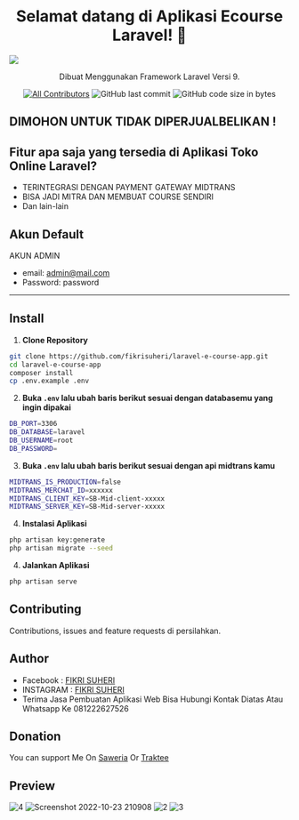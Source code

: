 <h1 align="center">Selamat datang di Aplikasi Ecourse Laravel! 👋</h1>
<img src="https://user-images.githubusercontent.com/61069138/197397140-0cb2cef9-4e47-4589-b90d-2d6c0adc399e.png" />




<p align="center">Dibuat Menggunakan Framework Laravel Versi 9.</p>
<div align="center">

[![All Contributors](https://img.shields.io/github/contributors/fikrisuheri/laravel-toko-online-anime-store)](https://github.com/fikrisuheri/laravel-e-course-app/graphs/contributors)
![GitHub last commit](https://img.shields.io/github/last-commit/fikrisuheri/laravel-e-course-app.svg)
![GitHub code size in bytes](https://img.shields.io/github/languages/code-size/fikrisuheri/laravel-e-course-app)
</div>

## DIMOHON UNTUK TIDAK DIPERJUALBELIKAN !

## Fitur apa saja yang tersedia di Aplikasi Toko Online Laravel?

- TERINTEGRASI DENGAN PAYMENT GATEWAY MIDTRANS
- BISA JADI MITRA DAN MEMBUAT COURSE SENDIRI
- Dan lain-lain


## Akun Default
AKUN ADMIN
- email: admin@mail.com
- Password: password

---

## Install

1. **Clone Repository**

```bash
git clone https://github.com/fikrisuheri/laravel-e-course-app.git
cd laravel-e-course-app
composer install
cp .env.example .env
```

2. **Buka `.env` lalu ubah baris berikut sesuai dengan databasemu yang ingin dipakai**

```bash
DB_PORT=3306
DB_DATABASE=laravel
DB_USERNAME=root
DB_PASSWORD=
```


3. **Buka `.env` lalu ubah baris berikut sesuai dengan api midtrans kamu**

```bash
MIDTRANS_IS_PRODUCTION=false
MIDTRANS_MERCHAT_ID=xxxxxx
MIDTRANS_CLIENT_KEY=SB-Mid-client-xxxxx
MIDTRANS_SERVER_KEY=SB-Mid-server-xxxxx
```


4. **Instalasi Aplikasi**

```bash
php artisan key:generate
php artisan migrate --seed
```

4. **Jalankan Aplikasi**

```bash
php artisan serve
```


## Contributing

Contributions, issues and feature requests di persilahkan.


## Author

- Facebook : <a href="https://web.facebook.com/ahmad.ari.9847/"> FIKRI SUHERI</a>
- INSTAGRAM : <a href="https://www.instagram.com/fikrisuheri__"> FIKRI SUHERI</a>
- Terima Jasa Pembuatan Aplikasi Web Bisa Hubungi Kontak Diatas Atau Whatsapp Ke 081222627526
## Donation

You can support Me On [Saweria](https://saweria.co/fikrisuheri) Or [Traktee](https://trakteer.id/fikri-suheri)

## Preview

![4](https://user-images.githubusercontent.com/61069138/197397134-47790039-e806-41e7-9b89-34da5a61e695.png)
![Screenshot 2022-10-23 210908](https://user-images.githubusercontent.com/61069138/197397140-0cb2cef9-4e47-4589-b90d-2d6c0adc399e.png)
![2](https://user-images.githubusercontent.com/61069138/197397142-72a309b1-3068-4ed0-9f60-c0b446a5170c.png)
![3](https://user-images.githubusercontent.com/61069138/197397144-51715b31-3fe7-4e6d-ac7c-6048a36698f2.png)
